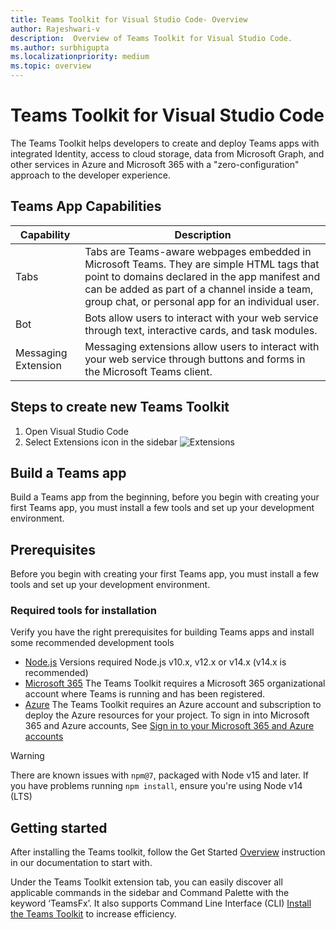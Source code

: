 ```yaml
---
title: Teams Toolkit for Visual Studio Code- Overview
author: Rajeshwari-v
description:  Overview of Teams Toolkit for Visual Studio Code.
ms.author: surbhigupta
ms.localizationpriority: medium
ms.topic: overview
---
```

# Teams Toolkit for Visual Studio Code
The Teams Toolkit helps developers to create and deploy Teams apps with integrated Identity, access to cloud storage, data from Microsoft Graph, and other services in Azure and Microsoft 365 with a "zero-configuration" approach to the developer experience.

## Teams App Capabilities

| **Capability**| **Description**|
|--------|-------------|
| Tabs |  Tabs are Teams-aware webpages embedded in Microsoft Teams. They are simple HTML tags that point to domains declared in the app manifest and can be added as part of a channel inside a team, group chat, or personal app for an individual user. |
| Bot |  Bots allow users to interact with your web service through text, interactive cards, and task modules. |
| Messaging Extension | Messaging extensions allow users to interact with your web service through buttons and forms in the Microsoft Teams client.  |
## Steps to create new Teams Toolkit
1. Open Visual Studio Code
1. Select Extensions icon in the sidebar
    ![Extensions](~/assets/images/tools-and-sdks/teams-extensions.png)

## Build a Teams app
Build a Teams app from the beginning, before you begin with creating your first Teams app, you must install a few tools and set up your development environment.

## Prerequisites
Before you begin with creating your first Teams app, you must install a few tools and set up your development environment.
### Required tools for installation

Verify you have the right prerequisites for building Teams apps and install some recommended development tools

- [Node.js](https://nodejs.org/en/download/) Versions required Node.js v10.x, v12.x or v14.x (v14.x is recommended)
- [Microsoft 365](https://developer.microsoft.com/microsoft-365/dev-program)
The Teams Toolkit requires a Microsoft 365 organizational account where Teams is running and has been registered.
- [Azure](https://azure.microsoft.com/free/)
The Teams Toolkit requires an Azure account and subscription to deploy the Azure resources for your project.
To sign in into Microsoft 365 and Azure accounts, See [Sign in to your Microsoft 365 and Azure accounts](../get-started/prerequisites.md#sign-in-to-your-microsoft-365-and-azure-accounts) 

> [!WARNING]
> There are known issues with `npm@7`, packaged with Node v15 and later. If you have problems running `npm install`, ensure you're using Node v14 (LTS)

## Getting started
After installing the Teams toolkit, follow the Get Started [Overview](../get-started/code-samples.md#overview) instruction in our documentation to start with.

Under the Teams Toolkit extension tab, you can easily discover all applicable commands in the sidebar and Command Palette with the keyword ‘TeamsFx’. It also supports Command Line Interface (CLI) [Install the Teams Toolkit](../get-started/prerequisites.md#install-the-teams-toolkit) to increase efficiency.

